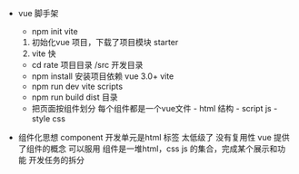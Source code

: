 - vue 脚手架
    - npm init vite
    1. 初始化vue 项目，下载了项目模块 starter
    2. vite 快
    - cd rate 项目目录
        /src 开发目录
    - npm install 安装项目依赖
        vue 3.0+
        vite
    - npm run dev   vite
        scripts
    - npm run build
        dist 目录
    - 把页面按组件划分
        每个组件都是一个vue文件
            - html 结构
            - script js
            - style css

- 组件化思想
    component
    开发单元是html 标签 太低级了 没有复用性
    vue 提供了组件的概念 可以服用
    组件是一堆html，css js 的集合，完成某个展示和功能
    开发任务的拆分